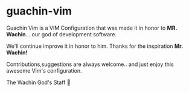 # guachin-vim

Guachin Vim is a VIM Configuration that was made it in honor to **MR. Wachin**...
our god of development software.

We'll continue improve it in honor to him.
Thanks for the inspiration **Mr. Wachin!**

Contributions,suggestions are always welcome..
and just enjoy this awesome Vim's configuration.

The Wachin God's Staff :moyai:

